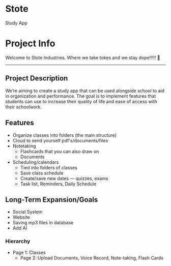 # Stote
Study App

# Project Info

Welcome to Stote Industries. Where we take tokes and we stay dope!!!!! **🤢**

---

## Project Description

We’re aiming to create a study app that can be used alongside school to aid in organization and performance. The goal is to implement features that students can use to increase their quality of life and ease of access with their schoolwork.

## Features

- Organize classes into folders (the main structure)
- Cloud to send yourself pdf's/documents/files
- Notetaking
    - Flashcards that you can also draw on
    - Documents
- Scheduling/calendars
    - Tied into folders of classes
    - Save class schedule
    - Create/save new dates — quizzes, exams
    - Task list, Reminders, Daily Schedule

## Long-Term Expansion/Goals

- Social System
- Website
- Saving mp3 files in database
- Add AI

### Hierarchy

- Page 1: Classes
    - Page 2: Upload Documents, Voice Record, Note-taking, Flash Cards

